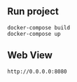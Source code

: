 ## Run project
```
docker-compose build
docker-compose up
```

## Web View
```
http://0.0.0.0:8080 
```